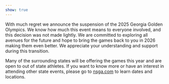 ```yaml
---
show: true
---
```

With much regret we announce the suspension of the 2025 Georgia Golden Olympics. We know how much this event means to everyone involved, and this decision was not made lightly. We are committed to exploring all avenues for the future and hope to bring the games back to you in 2026 making them even better. We appreciate your understanding and support during this transition.

Many of the surrounding states will be offering the games this year and are open to out of state athletes. If you want to know more or have an interest in attending other state events, please go to [nsga.com](https://nsga.com/) to learn dates and locations.